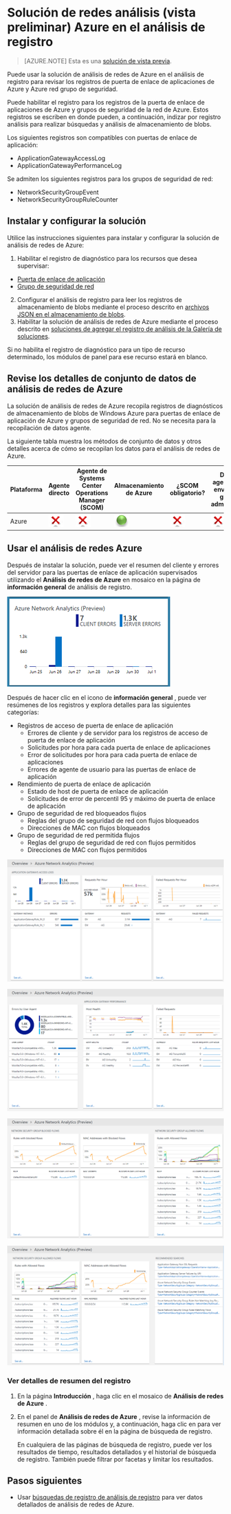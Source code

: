 <properties
    pageTitle="Solución de análisis de redes Azure en el análisis de registro | Microsoft Azure"
    description="Puede usar la solución de análisis de redes de Azure en el análisis de registro para revisar los registros del grupo de seguridad de red de Azure y los registros de la puerta de enlace de aplicaciones de Azure."
    services="log-analytics"
    documentationCenter=""
    authors="richrundmsft"
    manager="jochan"
    editor=""/>

<tags
    ms.service="log-analytics"
    ms.workload="na"
    ms.tgt_pltfrm="na"
    ms.devlang="na"
    ms.topic="article"
    ms.date="07/05/2016"
    ms.author="richrund"/>

# <a name="azure-networking-analytics-preview-solution-in-log-analytics"></a>Solución de redes análisis (vista preliminar) Azure en el análisis de registro

>[AZURE.NOTE] Esta es una [solución de vista previa](log-analytics-add-solutions.md#log-analytics-preview-solutions-and-features).

Puede usar la solución de análisis de redes de Azure en el análisis de registro para revisar los registros de puerta de enlace de aplicaciones de Azure y Azure red grupo de seguridad.

Puede habilitar el registro para los registros de la puerta de enlace de aplicaciones de Azure y grupos de seguridad de la red de Azure. Estos registros se escriben en donde pueden, a continuación, indizar por registro análisis para realizar búsquedas y análisis de almacenamiento de blobs.

Los siguientes registros son compatibles con puertas de enlace de aplicación:

+ ApplicationGatewayAccessLog
+ ApplicationGatewayPerformanceLog

Se admiten los siguientes registros para los grupos de seguridad de red:

+ NetworkSecurityGroupEvent
+ NetworkSecurityGroupRuleCounter

## <a name="install-and-configure-the-solution"></a>Instalar y configurar la solución

Utilice las instrucciones siguientes para instalar y configurar la solución de análisis de redes de Azure:

1.  Habilitar el registro de diagnóstico para los recursos que desea supervisar:
  + [Puerta de enlace de aplicación](../application-gateway/application-gateway-diagnostics.md)
  + [Grupo de seguridad de red](../virtual-network/virtual-network-nsg-manage-log.md)
2.  Configurar el análisis de registro para leer los registros de almacenamiento de blobs mediante el proceso descrito en [archivos JSON en el almacenamiento de blobs](../log-analytics/log-analytics-azure-storage-json.md).
3.  Habilitar la solución de análisis de redes de Azure mediante el proceso descrito en [soluciones de agregar el registro de análisis de la Galería de soluciones](log-analytics-add-solutions.md).  

Si no habilita el registro de diagnóstico para un tipo de recurso determinado, los módulos de panel para ese recurso estará en blanco.

## <a name="review-azure-networking-analytics-data-collection-details"></a>Revise los detalles de conjunto de datos de análisis de redes de Azure

La solución de análisis de redes de Azure recopila registros de diagnósticos de almacenamiento de blobs de Windows Azure para puertas de enlace de aplicación de Azure y grupos de seguridad de red.
No se necesita para la recopilación de datos agente.

La siguiente tabla muestra los métodos de conjunto de datos y otros detalles acerca de cómo se recopilan los datos para el análisis de redes de Azure.

| Plataforma | Agente directo | Agente de Systems Center Operations Manager (SCOM) | Almacenamiento de Azure | ¿SCOM obligatorio? | Datos de agente SCOM enviadas por grupo de administración | Frecuencia de la colección |
|---|---|---|---|---|---|---|
|Azure|![No](./media/log-analytics-azure-networking/oms-bullet-red.png)|![No](./media/log-analytics-azure-networking/oms-bullet-red.png)|![Sí](./media/log-analytics-azure-networking/oms-bullet-green.png)|            ![No](./media/log-analytics-azure-networking/oms-bullet-red.png)|![No](./media/log-analytics-azure-networking/oms-bullet-red.png)| 10 minutos|

## <a name="use-azure-networking-analytics"></a>Usar el análisis de redes Azure

Después de instalar la solución, puede ver el resumen del cliente y errores del servidor para las puertas de enlace de aplicación supervisados utilizando el **Análisis de redes de Azure** en mosaico en la página de **información general** de análisis de registro.

![imagen del icono de análisis de redes de Azure](./media/log-analytics-azure-networking/log-analytics-azurenetworking-tile.png)

Después de hacer clic en el icono de **información general** , puede ver resúmenes de los registros y explora detalles para las siguientes categorías:

+ Registros de acceso de puerta de enlace de aplicación
  - Errores de cliente y de servidor para los registros de acceso de puerta de enlace de aplicación
  - Solicitudes por hora para cada puerta de enlace de aplicaciones
  - Error de solicitudes por hora para cada puerta de enlace de aplicaciones
  - Errores de agente de usuario para las puertas de enlace de aplicación
+ Rendimiento de puerta de enlace de aplicación
  - Estado de host de puerta de enlace de aplicación
  - Solicitudes de error de percentil 95 y máximo de puerta de enlace de aplicación
+ Grupo de seguridad de red bloqueados flujos
  - Reglas del grupo de seguridad de red con flujos bloqueados
  - Direcciones de MAC con flujos bloqueados
+ Grupo de seguridad de red permitida flujos
  - Reglas del grupo de seguridad de red con flujos permitidos
  - Direcciones de MAC con flujos permitidos


![imagen del panel de análisis de redes de Azure](./media/log-analytics-azure-networking/log-analytics-azurenetworking01.png)

![imagen del panel de análisis de redes de Azure](./media/log-analytics-azure-networking/log-analytics-azurenetworking02.png)

![imagen del panel de análisis de redes de Azure](./media/log-analytics-azure-networking/log-analytics-azurenetworking03.png)

![imagen del panel de análisis de redes de Azure](./media/log-analytics-azure-networking/log-analytics-azurenetworking04.png)

### <a name="to-view-details-for-any-log-summary"></a>Ver detalles de resumen del registro

1. En la página **Introducción** , haga clic en el mosaico de **Análisis de redes de Azure** .
2. En el panel de **Análisis de redes de Azure** , revise la información de resumen en uno de los módulos y, a continuación, haga clic en para ver información detallada sobre él en la página de búsqueda de registro.

    En cualquiera de las páginas de búsqueda de registro, puede ver los resultados de tiempo, resultados detallados y el historial de búsqueda de registro. También puede filtrar por facetas y limitar los resultados.

## <a name="next-steps"></a>Pasos siguientes

- Usar [búsquedas de registro de análisis de registro](log-analytics-log-searches.md) para ver datos detallados de análisis de redes de Azure.
